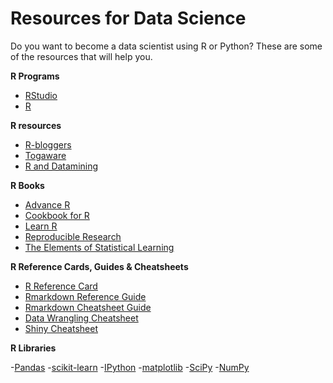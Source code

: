 Resources for Data Science
================

Do you want to become a data scientist using R or Python? These are some of the resources that will help you.

**R Programs**

- [RStudio](www.rstudio.com)
- [R](www.r-project.org)

**R resources**

- [R-bloggers](http://www.r-bloggers.com)
- [Togaware](http://onepager.togaware.com)
- [R and Datamining](http://www.rdatamining.com/)

**R Books**

- [Advance R](http://adv-r.had.co.nz/)
- [Cookbook for R](http://www.cookbook-r.com/)
- [Learn R](http://renkun.me/learnR)
- [Reproducible Research](http://christophergandrud.github.io/RepResR-RStudio/)
- [The Elements of 
Statistical Learning](http://statweb.stanford.edu/~tibs/ElemStatLearn/)

**R Reference Cards, Guides & Cheatsheets**

- [R Reference Card](http://cran.r-project.org/doc/contrib/Short-refcard.pdf)
- [Rmarkdown Reference Guide](http://www.rstudio.com/wp-content/uploads/2015/01/rmarkdown-reference.pdf)
- [Rmarkdown Cheatsheet Guide](http://www.rstudio.com/wp-content/uploads/2015/01/rmarkdown-cheatsheet.pdf)
- [Data Wrangling Cheatsheet](http://www.rstudio.com/wp-content/uploads/2015/01/data-wrangling-cheatsheet.pdf)
- [Shiny Cheatsheet](http://www.rstudio.com/wp-content/uploads/2015/01/shiny-cheatsheet.pdf)

**R Libraries**

-[Pandas](http://pandas.pydata.org/)
-[scikit-learn](http://scikit-learn.org)
-[IPython](http://ipython.org)
-[matplotlib](http://matplotlib.org)
-[SciPy](http://www.scipy.org)
-[NumPy](http://www.numpy.org)